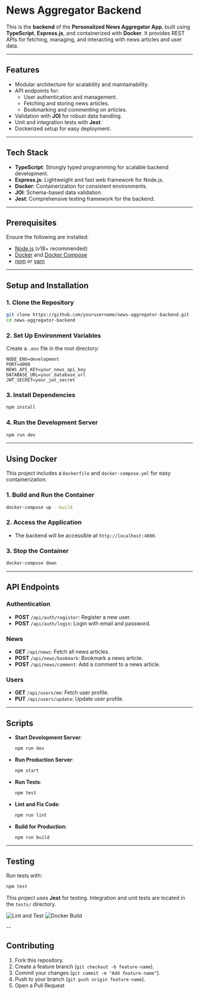 # News Aggregator Backend

This is the **backend** of the **Personalized News Aggregator App**, built using **TypeScript**, **Express.js**, and containerized with **Docker**. It provides REST APIs for fetching, managing, and interacting with news articles and user data.

---

## Features

- Modular architecture for scalability and maintainability.
- API endpoints for:
  - User authentication and management.
  - Fetching and storing news articles.
  - Bookmarking and commenting on articles.
- Validation with **JOI** for robust data handling.
- Unit and integration tests with **Jest**.
- Dockerized setup for easy deployment.

---

## Tech Stack

- **TypeScript**: Strongly typed programming for scalable backend development.
- **Express.js**: Lightweight and fast web framework for Node.js.
- **Docker**: Containerization for consistent environments.
- **JOI**: Schema-based data validation.
- **Jest**: Comprehensive testing framework for the backend.

---

## Prerequisites

Ensure the following are installed:

- [Node.js](https://nodejs.org/) (v18+ recommended)
- [Docker](https://www.docker.com/) and [Docker Compose](https://docs.docker.com/compose/)
- [npm](https://www.npmjs.com/) or [yarn](https://yarnpkg.com/)

---

## Setup and Installation

### 1. Clone the Repository

```bash
git clone https://github.com/yourusername/news-aggregator-backend.git
cd news-aggregator-backend
```

### 2. Set Up Environment Variables

Create a `.env` file in the root directory:

```plaintext
NODE_ENV=development
PORT=4000
NEWS_API_KEY=your_news_api_key
DATABASE_URL=your_database_url
JWT_SECRET=your_jwt_secret
```

### 3. Install Dependencies

```bash
npm install
```

### 4. Run the Development Server

```bash
npm run dev
```

---

## Using Docker

This project includes a `Dockerfile` and `docker-compose.yml` for easy containerization.

### 1. Build and Run the Container

```bash
docker-compose up --build
```

### 2. Access the Application

- The backend will be accessible at `http://localhost:4000`.

### 3. Stop the Container

```bash
docker-compose down
```

---

## API Endpoints

### Authentication

- **POST** `/api/auth/register`: Register a new user.
- **POST** `/api/auth/login`: Login with email and password.

### News

- **GET** `/api/news`: Fetch all news articles.
- **POST** `/api/news/bookmark`: Bookmark a news article.
- **POST** `/api/news/comment`: Add a comment to a news article.

### Users

- **GET** `/api/users/me`: Fetch user profile.
- **PUT** `/api/users/update`: Update user profile.

---

## Scripts

- **Start Development Server**:
  ```bash
  npm run dev
  ```
- **Run Production Server**:
  ```bash
  npm start
  ```
- **Run Tests**:
  ```bash
  npm test
  ```
- **Lint and Fix Code**:
  ```bash
  npm run lint
  ```
- **Build for Production**:
  ```bash
  npm run build
  ```

---

## Testing

Run tests with:

```bash
npm test
```

This project uses **Jest** for testing. Integration and unit tests are located in the `tests/` directory.

![Lint and Test](https://github.com/StartSteps-Digital-Education-GmbH/News-App/actions/workflows/backend-ci.yml/badge.svg)
![Docker Build](https://github.com//StartSteps-Digital-Education-GmbH/News-App/actions/workflows/backend-ci.yml/badge.svg)

--

## Contributing

1. Fork this repository.
2. Create a feature branch (`git checkout -b feature-name`).
3. Commit your changes (`git commit -m "Add feature-name"`).
4. Push to your branch (`git push origin feature-name`).
5. Open a Pull Request
